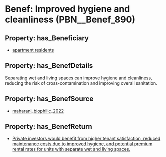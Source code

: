 # Benef: __Improved hygiene and cleanliness__ (PBN__Benef_890)

## Property: has_Beneficiary

* [apartment residents](../Stakeholder/PBN__Stakeholder_356)

## Property: has_BenefDetails

Separating wet and living spaces can improve hygiene and cleanliness, reducing the risk of cross-contamination and improving overall sanitation.

## Property: has_BenefSource

* [maharani_biophilic_2022](../Article/PBN__Article_179)

## Property: has_BenefReturn

* [Private investors would benefit from higher tenant satisfaction, reduced maintenance costs due to improved hygiene, and potential premium rental rates for units with separate wet and living spaces.](../BenefReturn/PBN__BenefReturn_971)

